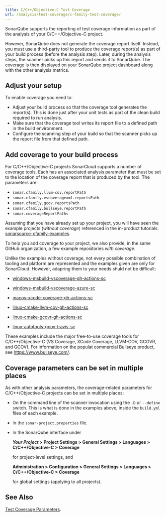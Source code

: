 ```yaml
---
title: C/C++/Objective-C Test Coverage
url: /analysis/test-coverage/c-family-test-coverage/
---
```


SonarQube supports the reporting of test coverage information as part of the analysis of your C/C++/Objective-C project.

However, SonarQube does not generate the coverage report itself.
Instead, you must use a third-party tool to produce the coverage report(s) as part of your build process (before the analysis step).
Later, during the analysis steps, the scanner picks up this report and sends it to SonarQube.
The coverage is then displayed on your SonarQube project dashboard along with the other analysis metrics.


## Adjust your setup

To enable coverage you need to:

* Adjust your build process so that the coverage tool generates the report(s).
  This is done just after your unit tests as part of the clean build required to run analysis.
* Make sure that the coverage tool writes its report file to a defined path in the build environment.
* Configure the scanning step of your build so that the scanner picks up the report file from that defined path.


## Add coverage to your build process

For C/C++/Objective-C projects SonarCloud supports a number of coverage tools. Each has an associated analysis parameter that must be set to the location of the coverage report that is produced by the tool. The parameters are:

* `sonar.cfamily.llvm-cov.reportPath`
* `sonar.cfamily.vscoveragexml.reportsPath`
* `sonar.cfamily.gcov.reportsPath`
* `sonar.cfamily.bullseye.reportPath`
* `sonar.coverageReportPaths`

Assuming that you have already set up your project, you will have seen the example projects (_without coverage_) referenced in the in-product tutorials: [sonarsource-cfamily-examples](https://github.com/orgs/sonarsource-cfamily-examples/).

To help you add coverage to your project, we also provide, in the same GitHub organization, a few example repositories _with coverage_.

Unlike the examples without coverage, not every possible combination of tooling and platform are represented and the examples given are only for SonarCloud. However, adapring them to your needs shuld not be difficult:

* [windows-msbuild-vscoverage-gh-actions-sc](https://github.com/sonarsource-cfamily-examples/windows-msbuild-vscoverage-gh-actions-sc)

* [windows-msbuild-vscoverage-azure-sc](https://github.com/sonarsource-cfamily-examples/windows-msbuild-vscoverage-azure-sc)

* [macos-xcode-coverage-gh-actions-sc](https://github.com/sonarsource-cfamily-examples/macos-xcode-coverage-gh-actions-sc)

* [linux-cmake-llvm-cov-gh-actions-sc](https://github.com/sonarsource-cfamily-examples/linux-cmake-llvm-cov-gh-actions-sc)

* [linux-cmake-gcovr-gh-actions-sc](https://github.com/sonarsource-cfamily-examples/linux-cmake-gcovr-gh-actions-sc)

* [linux-autotools-gcov-travis-sc](https://github.com/sonarsource-cfamily-examples/linux-autotools-gcov-travis-sc)

These examples include the major free-to-use coverage tools for C/C++/Objective-C (VS Coverage, XCode Coverage, LLVM-COV, GCOVR, and GCOV). For information on the populat commercial Bullseye product,  see https://www.bullseye.com/.


## Coverage parameters can be set in multiple places

As with other analysis parameters, the coverage-related parameters for C/C++/Objective-C projects can be set in multiple places:

* On the command line of the scanner invocation using the `-D` or `--define` switch. This is what is done in the examples above, inside the `build.yml` files of each example.

* In the `sonar-project.properties` file.

* In the SonarQube interface under

  **_Your Project_ > Project Settings > General Settings > Languages > C/C++/Objective-C > Coverage**

  for project-level settings, and

  **Administration > Configuration > General Settings > Languages > C/C++/Objective-C > Coverage**

  for global settings (applying to all projects).


## See Also

[Test Coverage Parameters](/analysis/test-coverage/test-coverage-parameters/).
